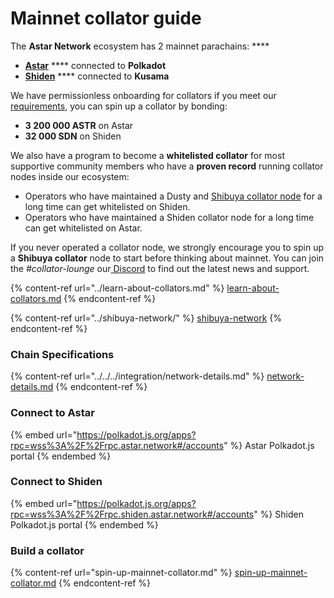 # Mainnet collator guide

The **Astar Network** ecosystem has 2 mainnet parachains: ****&#x20;

* [**Astar**](https://polkadot.js.org/apps/?rpc=wss%3A%2F%2Frpc.astar.network#/accounts) **** connected to **Polkadot**&#x20;
* [**Shiden**](https://polkadot.js.org/apps/?rpc=wss%3A%2F%2Fshiden.api.onfinality.io%2Fpublic-ws#/accounts) **** connected to **Kusama**

We have permissionless onboarding for collators if you meet our [requirements](../learn-about-collators.md), you can spin up a collator by bonding:

* **3 200 000 ASTR** on Astar
* **32 000 SDN** on Shiden

We also have a program to become a **whitelisted collator** for most supportive community members who have a **proven record** running collator nodes inside our ecosystem:

* Operators who have maintained a Dusty and [Shibuya collator node](../shibuya-network/) for a long time can get whitelisted on Shiden.
* Operators who have maintained a Shiden collator node for a long time can get whitelisted on Astar.

If you never operated a collator node, we strongly encourage you to spin up a **Shibuya collator** node to start before thinking about mainnet. You can join the _#collator-lounge_ our[ Discord](https://discord.gg/Z3nC9U4) to find out the latest news and support. &#x20;

{% content-ref url="../learn-about-collators.md" %}
[learn-about-collators.md](../learn-about-collators.md)
{% endcontent-ref %}

{% content-ref url="../shibuya-network/" %}
[shibuya-network](../shibuya-network/)
{% endcontent-ref %}

### Chain Specifications

{% content-ref url="../../../integration/network-details.md" %}
[network-details.md](../../../integration/network-details.md)
{% endcontent-ref %}

### Connect to Astar

{% embed url="https://polkadot.js.org/apps?rpc=wss%3A%2F%2Frpc.astar.network#/accounts" %}
Astar Polkadot.js portal
{% endembed %}

### Connect to Shiden

{% embed url="https://polkadot.js.org/apps?rpc=wss%3A%2F%2Frpc.shiden.astar.network#/accounts" %}
Shiden Polkadot.js portal
{% endembed %}

### Build a collator

{% content-ref url="spin-up-mainnet-collator.md" %}
[spin-up-mainnet-collator.md](spin-up-mainnet-collator.md)
{% endcontent-ref %}
